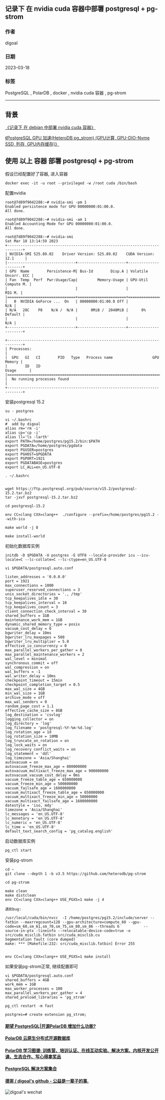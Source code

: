 ## 记录下 在 nvidia cuda 容器中部署 postgresql + pg-strom             
                                                                                
### 作者                                                          
digoal                                                          
                                                          
### 日期                                                          
2023-03-18                                                      
                                                          
### 标签                                                          
PostgreSQL , PolarDB , docker , nvidia cuda 容器 , pg-strom                           
                                                          
----                                                          
                                                          
## 背景    
[《记录下 在 debian 中部署 nvidia cuda 容器》](../202303/20230318_02.md)    
  
[《PostgreSQL GPU 加速(HeteroDB pg_strom) (GPU计算, GPU-DIO-Nvme SSD, 列存, GPU内存缓存)》](../201806/20180602_02.md)    
  
## 使用 以上 容器 部署 postgresql + pg-strom   
假设已经配置好了容器, 进入容器  
```  
docker exec -it -u root --privileged -w /root cuda /bin/bash       
```  
  
配置nvidia  
  
```  
root@7d89f9042288:~# nvidia-smi -pm 1  
Enabled persistence mode for GPU 00000000:01:00.0.  
All done.  
  
root@7d89f9042288:~# nvidia-smi -am 1  
Enabled Accounting Mode for GPU 00000000:01:00.0.  
All done.  
  
root@7d89f9042288:~# nvidia-smi  
Sat Mar 18 13:14:59 2023         
+-----------------------------------------------------------------------------+  
| NVIDIA-SMI 525.89.02    Driver Version: 525.89.02    CUDA Version: 12.1     |  
|-------------------------------+----------------------+----------------------+  
| GPU  Name        Persistence-M| Bus-Id        Disp.A | Volatile Uncorr. ECC |  
| Fan  Temp  Perf  Pwr:Usage/Cap|         Memory-Usage | GPU-Util  Compute M. |  
|                               |                      |               MIG M. |  
|===============================+======================+======================|  
|   0  NVIDIA GeForce ...  On   | 00000000:01:00.0 Off |                  N/A |  
| N/A   28C    P8    N/A /  N/A |      0MiB /  2048MiB |      0%      Default |  
|                               |                      |                  N/A |  
+-------------------------------+----------------------+----------------------+  
                                                                                 
+-----------------------------------------------------------------------------+  
| Processes:                                                                  |  
|  GPU   GI   CI        PID   Type   Process name                  GPU Memory |  
|        ID   ID                                                   Usage      |  
|=============================================================================|  
|  No running processes found                                                 |  
+-----------------------------------------------------------------------------+  
```  
  
安装postgresql 15.2  
  
```  
su - postgres  
      
vi ~/.bashrc      
#  add by digoal      
alias rm='rm -i'      
alias cp='cp -i'      
alias ll='ls -larth'      
export PATH=/home/postgres/pg15.2/bin:$PATH      
export PGDATA=/home/postgres/pgdata      
export PGUSER=postgres      
export PGHOST=$PGDATA      
export PGPORT=1921      
export PGDATABASE=postgres      
export LC_ALL=en_US.UTF-8  
      
. ~/.bashrc      
      
      
wget https://ftp.postgresql.org/pub/source/v15.2/postgresql-15.2.tar.bz2      
tar -jxvf postgresql-15.2.tar.bz2      
      
cd postgresql-15.2      
      
env CC=clang CXX=clang++  ./configure --prefix=/home/postgres/pg15.2 --with-icu      
      
make world -j 8      
      
make install-world      
```    
  
初始化数据库实例    
      
```      
initdb -D $PGDATA -U postgres -E UTF8 --locale-provider icu --icu-locale=C --lc-collate=C --lc-ctype=en_US.UTF-8       
      
vi $PGDATA/postgresql.auto.conf      
      
listen_addresses = '0.0.0.0'              
port = 1921                         
max_connections = 1000                    
superuser_reserved_connections = 3        
unix_socket_directories = '., /tmp'       
tcp_keepalives_idle = 30                  
tcp_keepalives_interval = 10              
tcp_keepalives_count = 3                  
client_connection_check_interval = 30           
shared_buffers = 1GB                      
maintenance_work_mem = 1GB                
dynamic_shared_memory_type = posix        
vacuum_cost_delay = 0                     
bgwriter_delay = 10ms                     
bgwriter_lru_maxpages = 500               
bgwriter_lru_multiplier = 5.0             
effective_io_concurrency = 0              
max_parallel_workers_per_gather = 0       
max_parallel_maintenance_workers = 2            
wal_level = minimal         
synchronous_commit = off                  
wal_compression = on                      
wal_buffers = -1                    
wal_writer_delay = 10ms             
checkpoint_timeout = 15min                
checkpoint_completion_target = 0.5        
max_wal_size = 4GB      
min_wal_size = 1GB      
archive_mode = off                  
max_wal_senders = 0                 
random_page_cost = 1.1                    
effective_cache_size = 8GB      
log_destination = 'csvlog'                
logging_collector = on              
log_directory = 'log'                     
log_filename = 'postgresql-%Y-%m-%d.log'        
log_rotation_age = 1d                     
log_rotation_size = 10MB                  
log_truncate_on_rotation = on             
log_lock_waits = on                       
log_recovery_conflict_waits = on          
log_statement = 'ddl'                     
log_timezone = 'Asia/Shanghai'      
autovacuum = on                     
autovacuum_freeze_max_age = 800000000           
autovacuum_multixact_freeze_max_age = 900000000       
autovacuum_vacuum_cost_delay = 0ms        
vacuum_freeze_table_age = 650000000      
vacuum_freeze_min_age = 500000000      
vacuum_failsafe_age = 1600000000      
vacuum_multixact_freeze_table_age = 650000000      
vacuum_multixact_freeze_min_age = 50000000      
vacuum_multixact_failsafe_age = 1600000000      
datestyle = 'iso, mdy'      
timezone = 'Asia/Shanghai'      
lc_messages = 'en_US.UTF-8'                     
lc_monetary = 'en_US.UTF-8'                     
lc_numeric = 'en_US.UTF-8'                      
lc_time = 'en_US.UTF-8'                         
default_text_search_config = 'pg_catalog.english'      
```  
  
启动数据库实例  
  
```  
pg_ctl start  
```  
  
安装pg-strom  
  
```  
cd ~   
git clone --depth 1 -b v3.5 https://github.com/heterodb/pg-strom  
  
cd pg-strom  
  
make clean  
make distclean  
env CC=clang CXX=clang++ USE_PGXS=1 make -j 4   
  
遇到bug:  
  
/usr/local/cuda/bin/nvcc  -I /home/postgres/pg15.2/include/server --fatbin --maxrregcount=128 --gpu-architecture=compute_60 --gpu-code=sm_60,sm_61,sm_70,sm_75,sm_80,sm_86 --threads 6           --source-in-ptx -lineinfo --relocatable-device-code=true -o src/cuda_misclib.fatbin src/cuda_misclib.cu  
Segmentation fault (core dumped)  
make: *** [Makefile:232: src/cuda_misclib.fatbin] Error 255  
  
    
env CC=clang CXX=clang++ USE_PGXS=1 make install    
```  
  
如果安装pg-strom正常, 继续配置即可  
  
```  
vi $PGDATA/postgresql.auto.conf   
shared_buffers = 4GB  
work_mem = 1GB    
max_worker_processes = 100    
max_parallel_workers_per_gather = 4    
shared_preload_libraries = 'pg_strom'   
  
pg_ctl restart -m fast  
```  
  
```  
postgres=# create extension pg_strom;    
```  
    
  
#### [期望 PostgreSQL|开源PolarDB 增加什么功能?](https://github.com/digoal/blog/issues/76 "269ac3d1c492e938c0191101c7238216")
  
  
#### [PolarDB 云原生分布式开源数据库](https://github.com/ApsaraDB "57258f76c37864c6e6d23383d05714ea")
  
  
#### [PolarDB 学习图谱: 训练营、培训认证、在线互动实验、解决方案、内核开发公开课、生态合作、写心得拿奖品](https://www.aliyun.com/database/openpolardb/activity "8642f60e04ed0c814bf9cb9677976bd4")
  
  
#### [PostgreSQL 解决方案集合](../201706/20170601_02.md "40cff096e9ed7122c512b35d8561d9c8")
  
  
#### [德哥 / digoal's github - 公益是一辈子的事.](https://github.com/digoal/blog/blob/master/README.md "22709685feb7cab07d30f30387f0a9ae")
  
  
![digoal's wechat](../pic/digoal_weixin.jpg "f7ad92eeba24523fd47a6e1a0e691b59")
  
